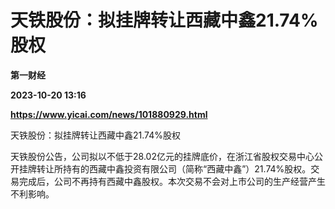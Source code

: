 # 天铁股份：拟挂牌转让西藏中鑫21.74%股权
**第一财经**

**2023-10-20 13:16**

**https://www.yicai.com/news/101880929.html**

天铁股份：拟挂牌转让西藏中鑫21.74%股权

天铁股份公告，公司拟以不低于28.02亿元的挂牌底价，在浙江省股权交易中心公开挂牌转让所持有的西藏中鑫投资有限公司（简称“西藏中鑫”）21.74%股权。交易完成后，公司不再持有西藏中鑫股权。本次交易不会对上市公司的生产经营产生不利影响。
